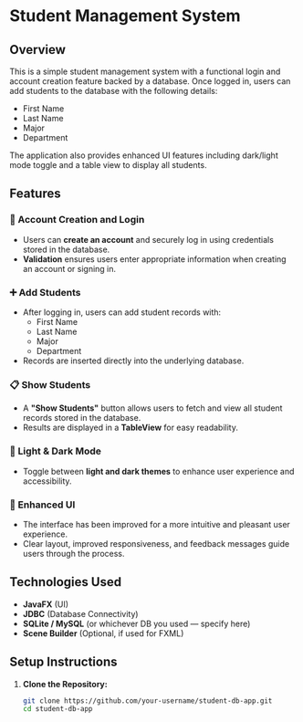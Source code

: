 # Student Management System

## Overview

This is a simple student management system with a functional login and account creation feature backed by a database. Once logged in, users can add students to the database with the following details:

- First Name
- Last Name
- Major
- Department

The application also provides enhanced UI features including dark/light mode toggle and a table view to display all students.

## Features

### 🔐 Account Creation and Login
- Users can **create an account** and securely log in using credentials stored in the database.
- **Validation** ensures users enter appropriate information when creating an account or signing in.

### ➕ Add Students
- After logging in, users can add student records with:
  - First Name
  - Last Name
  - Major
  - Department
- Records are inserted directly into the underlying database.

### 📋 Show Students
- A **"Show Students"** button allows users to fetch and view all student records stored in the database.
- Results are displayed in a **TableView** for easy readability.

### 🌙 Light & Dark Mode
- Toggle between **light and dark themes** to enhance user experience and accessibility.

### 💅 Enhanced UI
- The interface has been improved for a more intuitive and pleasant user experience.
- Clear layout, improved responsiveness, and feedback messages guide users through the process.

## Technologies Used

- **JavaFX** (UI)
- **JDBC** (Database Connectivity)
- **SQLite / MySQL** (or whichever DB you used — specify here)
- **Scene Builder** (Optional, if used for FXML)

## Setup Instructions

1. **Clone the Repository:**
   ```bash
   git clone https://github.com/your-username/student-db-app.git
   cd student-db-app
